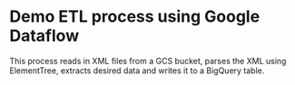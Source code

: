 # Demo ETL process using Google Dataflow
This process reads in XML files from a GCS bucket, parses the XML using ElementTree, extracts desired data and writes it to a BigQuery table.
